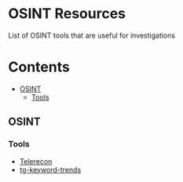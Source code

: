 # OSINT Resources

<p align="justify">List of OSINT tools that are useful for investigations</p>

# Contents
- [OSINT](#osint) 
  - [Tools](#tools)
 

## OSINT
### Tools
- [Telerecon](https://github.com/sockysec/Telerecon)
- [tg-keyword-trends](https://github.com/thomasjjj/tg-keyword-trends)
